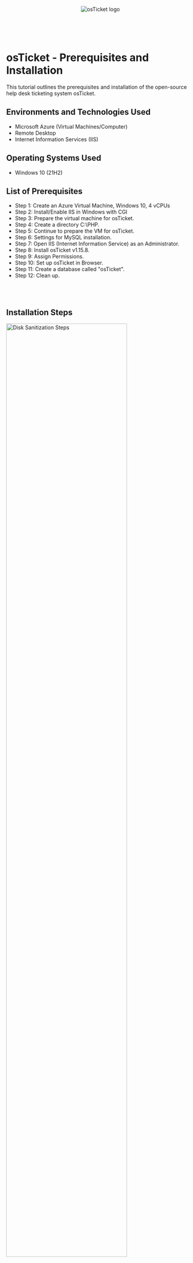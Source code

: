 <p align="center">
<img src="https://i.imgur.com/Clzj7Xs.png" alt="osTicket logo"/>
</p>
<br />
<br />
<br />
<h1>osTicket - Prerequisites and Installation</h1>
This tutorial outlines the prerequisites and installation of the open-source help desk ticketing system osTicket.<br />


<h2>Environments and Technologies Used</h2>

- Microsoft Azure (Virtual Machines/Computer)
- Remote Desktop
- Internet Information Services (IIS)

<h2>Operating Systems Used </h2>

- Windows 10</b> (21H2)

<h2>List of Prerequisites</h2>

- Step 1: Create an Azure Virtual Machine, Windows 10, 4 vCPUs
- Step 2: Install/Enable IIS in Windows with CGI
- Step 3: Prepare the virtual machine for osTicket.
- Step 4: Create a directory C:\PHP.
- Step 5: Continue to prepare the VM for osTicket.
- Step 6: Settings for MySQL installation.
- Step 7: Open IIS (Internet Information Service) as an Administrator.
- Step 8: Install osTicket v1.15.8.
- Step 9: Assign Permissions.
- Step 10: Set up osTicket in Browser.
- Step 11: Create a database called "osTicket". 
- Step 12: Clean up. 

<br />
<br />
<h2>Installation Steps</h2>

<p>
<img src="https://i.imgur.com/y3M3DBu.png" height="80%" width="80%" alt="Disk Sanitization Steps"/>
</p>
<p>
Step 1: Create an Azure Virtual Machine, Windows 10, 4 vCPUs.  First, create a Resource Group.  I called mine "RG-osTicket".  Then create the Windows VM within that resource group. Mine is called "VM-Windows".
</p>
<br />
<br />
<br />
<p>
<img src="https://i.imgur.com/EeSwLgT.png" height="80%" width="80%" alt="Disk Sanitization Steps"/>
</p>
<p>
Step 2: Install/Enable IIS in Windows with CGI.  IIS (Internet Information Services) is a web server that osTicket runs on.
</p>
<br />
<br />
<br />
<br />
<p>
<img src="https://i.imgur.com/EOnD5ve.png" height="80%" width="80%" alt="Disk Sanitization Steps"/>
</p>
<p>
Step 3: Prepare the virtual machine for osTicket. In the above picture I have labeled the installation files in the order they will be installed.  Begin by downloading and installing PHP Manager for IIS.  Then, download and install the Rewrite Module.
</p>
<br />
<br />
<br />
<br />
<p>
<img src="https://i.imgur.com/SZsvyGG.png" height="80%" width="80%" alt="Disk Sanitization Steps"/>
</p>
<p>
Step 4: Create a directory C:\PHP.
</p>
<br />
<br />
<br />
<br />
<p>
<img src="https://i.imgur.com/EOnD5ve.png" height="80%" width="80%" alt="Disk Sanitization Steps"/>
</p>
<p>
Step 5: Continue to prepare the VM for osTicket.  Download PHP-7.3.8 and unzip the contents into the C:\PHP folder you just created. Then, download and install VC_redist and MySQL 5.5.62.
</p>
<br />
<br />
<br />
<br />
<p>
<img src="https://i.imgur.com/cW0VJCO.png" height="80%" width="80%" alt="Disk Sanitization Steps"/>
</p>
<p>
Step 6: Settings for MySQL installation. When installing MySQL select the following options: Typical Setup, Launch the Configuration Wizard, and Standard Configuration. Make sure you remember your password for later access.
</p>
<br />
<br />
<br />
<br />
<p>
<img src="https://i.imgur.com/QTPwtzW.png" height="80%" width="80%" alt="Disk Sanitization Steps"/>
</p>
<p>
Step 7: Open IIS (Internet Information Service) as an Administrator.  Register PHP from within IIS.
</p>
<br />
<br />
<br />
<br />
<p>
<img src="https://i.imgur.com/AzEduJU.png" height="80%" width="80%" alt="Disk Sanitization Steps"/>
</p>
<p>
Step 8: Install osTicket v1.15.8.  Extract and copy the "upload" folder into C:\inetpub\wwwroot, and then rename the "upload" folder to "osTicket."
  Now we need to enable some extension. Go to IIS, click "sites", "default", "osTicket". Click "Enable or disable an extension." Right click and enable the following extensions: php_imap.dll, php_intl.dll, php_opcache.dll.
  Finally, rename ost-sampleconfig.php to ost-config.php.  Find it under C:\inetpub\wwwroot\osTicket\include\ost-sampleconfig.php.
</p>
<br />
<br />
<br />
<br />
<p>
<img src="https://i.imgur.com/eYkqga6.png" height="80%" width="80%" alt="Disk Sanitization Steps"/>
</p>
<p>
Step 9: Assign Permissions.  Right Click ost-config.php and under "properties", security tab, advanced, disable inheritance.  Set new permissions for "everyone."
</p>
<br />
<br />
<br />
<br />
<p>
<img src="https://i.imgur.com/3FAjqdF.png" height="80%" width="80%" alt="Disk Sanitization Steps"/>
</p>
<p>
Step 10: Set up osTicket in Browser. In IIS go to sites, Default, osTicket.  On the right side of the screen click on "Browse *80". Click "continue" to set up osTicket in the browser. Before you fill in the MySQL Database information, download and install HeidiSQL. 
</p>
<br />
<br />
<br />
<br />
<p>
<img src="https://i.imgur.com/R8cFVNI.png" height="80%" width="80%" alt="Disk Sanitization Steps"/>
</p>
<p>
Step 11: Create a database called "osTicket".  
  Go back to osTicket in the browser and fill in MySQL Database name at osTicket. MySQL Username is "root" and use the password you had created earlier.
</p>
<br />
<br />
<br />
<br />
<p>
<img src="https://i.imgur.com/mENJmQL.png" height="80%" width="80%" alt="Disk Sanitization Steps"/>
</p>
<p>
Step 12: Clean up.  Delete C:\inetpb\wwwroot\osTicket\setup.
  Go to C:\inet\wwwroot\osTicket\include\ost-config.php and set permissions to "Read" only.
</p>
<br />


